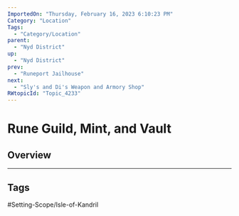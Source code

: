 ```yaml
---
ImportedOn: "Thursday, February 16, 2023 6:10:23 PM"
Category: "Location"
Tags:
  - "Category/Location"
parent:
  - "Nyd District"
up:
  - "Nyd District"
prev:
  - "Runeport Jailhouse"
next:
  - "Sly's and Di's Weapon and Armory Shop"
RWtopicId: "Topic_4233"
---
```

# Rune Guild, Mint, and Vault
## Overview

---
## Tags
#Setting-Scope/Isle-of-Kandril

